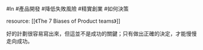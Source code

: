 #ln #產品開發 #降低失敗風險 #精實創業 #如何決策 

resource: [[《The 7 Biases of Product teams》]]

好的計劃很容易寫出來，但這並不是成功的關鍵；只有做出正確的決定，才能慢慢走向成功。
